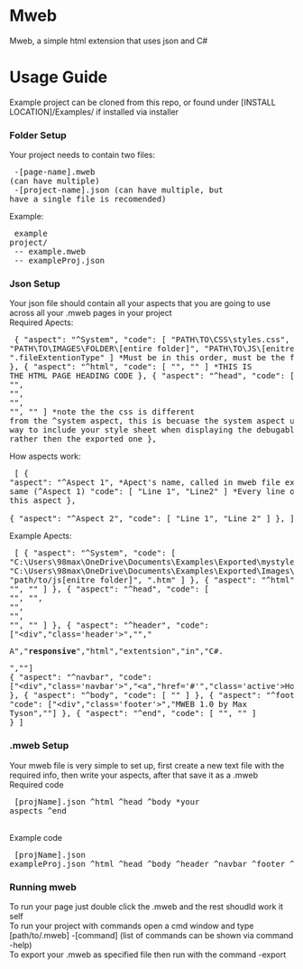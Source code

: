 
# Mweb
 Mweb, a simple html extension that uses json and C#
# Usage Guide
 Example project can be cloned from this repo, or found under [INSTALL LOCATION]/Examples/ if installed via installer
 ### Folder Setup

  Your project needs to contain two files: <br><pre>
   -[page-name].mweb (can have multiple) <br>
   -[project-name].json (can have multiple, but have a single file is recomended)<br></pre>
  Example: <br><pre>
   example project/<br>
               -- example.mweb<br>
               -- exampleProj.json<br></pre>
 
 ### Json Setup  
 Your json file should contain all your aspects that you are going to use across all your .mweb pages in your project<br>
 Required Apects:<pre>
    {
        "aspect": "^System",
        "code": [ "PATH\\TO\\CSS\\styles.css", "PATH\\TO\\IMAGES\\FOLDER\\[entire folder]", "PATH\\TO\\JS\\[enitre folder]", ".fileExtentionType" ] *Must be in this order, must be the first aspect
    },
    {
        "aspect": "^html",
        "code": [ "<!DOCTYPE html>", "<html>" ] *THIS IS THE HTML PAGE HEADING CODE
    },
    {
        "aspect": "^head",
        "code": [ "<head>", "<link rel='stylesheet' href='mystyle.css'>", "<link rel='icon' type='image/x-icon' href='http://mweb.maxinc.cf/logo.ico'>", "<meta name='viewport' content='width=device-width, initial-scale=1.0'>", "<title>Mweb 1.0</title>", "</head>" ] *note the the css is different from the ^system aspect, this is becuase the system aspect uses css in a way to include your style sheet when displaying the debugable html page rather then the exported one
    },
 </pre>
  How aspects work:<pre>
  [
   {
        "aspect": "^Aspect 1", *Apect's name, called in mweb file exactly the same (^Aspect 1)
        "code": [ "Line 1", "Line2" ] *Every line of code for this aspect
    },  
    {
        "aspect": "^Aspect 2",
        "code": [ "Line 1", "Line 2" ] 
    },
  ]
  </pre>
 Example Apects:<pre>
 [
    {
        "aspect": "^System",
        "code": [ "C:\\Users\\98max\\OneDrive\\Documents\\Examples\\Exported\\mystyle.css", "C:\\Users\\98max\\OneDrive\\Documents\\Examples\\Exported\\Images\\", "path/to/js[enitre folder]", ".htm" ]
    },
    {
        "aspect": "^html",
        "code": [ "<!DOCTYPE html>", "<html>" ]
    },
    {
        "aspect": "^head",
        "code": [ "<head>", "<link rel='stylesheet' href='mystyle.css'>", "<link rel='icon' type='image/x-icon' href='http://mweb.maxinc.cf/logo.ico'>", "<meta name='viewport' content='width=device-width, initial-scale=1.0'>", "<title>Mweb 1.0</title>", "</head>" ]
    },
    {
        "aspect": "^header",
        "code": ["<div","class='header'>","","<p>A","<b>responsive</b>","html","extentsion","in","C#.</p>","</div>"]
    {
        "aspect": "^navbar",
        "code": ["<div","class='navbar'>","<a","href='#'","class='active'>Home</a>","<a","href='/download/'>Download</a>","<a","href='#about'>About</a>","<a","href='https://maxinc.cf/'","class='right'>MaxInc</a>","</div>"]
    },
        {
        "aspect": "^body",
        "code": [ "<body>" ]
    },
    {
        "aspect": "^footer",
        "code": ["<div","class='footer'>","MWEB 1.0 by Max Tyson","</div>"]
    },
    {
        "aspect": "^end",
        "code": [ "</body>", "</html>" ]
    }
]
 </pre>
 ### .mweb Setup
   Your mweb file is very simple to set up, first create a new text file with the required info, then write your aspects, after that save it  as a .mweb
   <br> Required code<pre>
   [projName].json
   ^html
   ^head
   ^body
   *your aspects
   ^end
   </pre>
     <br> Example code<pre>
   [projName].json
exampleProj.json
^html
^head
^body
^header
^navbar
^footer
^end
   </pre>
 ### Running mweb
 To run your page just double click the .mweb and the rest shoudld work it self <br>
 To run your project with commands open a cmd window and type [path/to/.mweb] -[command] (list of commands can be shown via command -help)<br>
 To export your .mweb as specified file then run with the command -export
